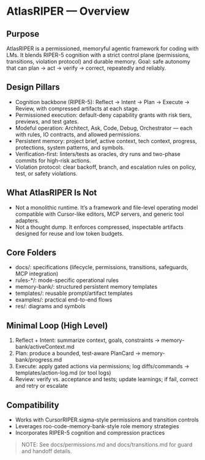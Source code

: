 # AtlasRIPER — Overview

## Purpose
AtlasRIPER is a permissioned, memoryful agentic framework for coding with LMs. It blends RIPER-5 cognition with a strict control plane (permissions, transitions, violation protocol) and durable memory. Goal: safe autonomy that can plan → act → verify → correct, repeatedly and reliably.

## Design Pillars
- Cognition backbone (RIPER-5): Reflect → Intent → Plan → Execute → Review, with compressed artifacts at each stage.
- Permissioned execution: default-deny capability grants with risk tiers, previews, and test gates.
- Modeful operation: Architect, Ask, Code, Debug, Orchestrator — each with rules, IO contracts, and allowed permissions.
- Persistent memory: project brief, active context, tech context, progress, protections, system patterns, and symbols.
- Verification-first: linters/tests as oracles, dry runs and two-phase commits for high-risk actions.
- Violation protocol: clear backoff, branch, and escalation rules on policy, test, or safety violations.

## What AtlasRIPER Is Not
- Not a monolithic runtime. It’s a framework and file-level operating model compatible with Cursor-like editors, MCP servers, and generic tool adapters.
- Not a thought dump. It enforces compressed, inspectable artifacts designed for reuse and low token budgets.

## Core Folders
- docs/: specifications (lifecycle, permissions, transitions, safeguards, MCP integration)
- rules-*/: mode-specific operational rules
- memory-bank/: structured persistent memory templates
- templates/: reusable prompt/artifact templates
- examples/: practical end-to-end flows
- res/: diagrams and symbols

## Minimal Loop (High Level)
1. Reflect + Intent: summarize context, goals, constraints → memory-bank/activeContext.md
2. Plan: produce a bounded, test-aware PlanCard → memory-bank/progress.md
3. Execute: apply gated actions via permissions; log diffs/commands → templates/action-log.md (or tool logs)
4. Review: verify vs. acceptance and tests; update learnings; if fail, correct and retry or escalate

## Compatibility
- Works with CursorRIPER.sigma-style permissions and transition controls
- Leverages roo-code-memory-bank-style role memory strategies
- Incorporates RIPER-5 cognition and compression practices

> NOTE: See docs/permissions.md and docs/transitions.md for guard and handoff details.